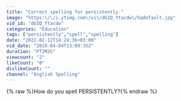 ```yaml
---
title: "Correct spelling for persistently."
image: "https:\/\/i.ytimg.com\/vi\/dGIQ_Ytacdw\/hqdefault.jpg"
vid_id: "dGIQ_Ytacdw"
categories: "Education"
tags: ["persistently","spell","spelling"]
date: "2022-02-12T14:24:36+03:00"
vid_date: "2019-04-04T13:09:35Z"
duration: "PT2M3S"
viewcount: "2"
likeCount: "0"
dislikeCount: ""
channel: "English Spelling"
---
```

{% raw %}How do you spell PERSISTENTLY?{% endraw %}
